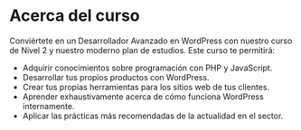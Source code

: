 # Acerca del curso

Conviértete en un Desarrollador Avanzado en WordPress con nuestro curso de Nivel 2 y nuestro moderno plan de estudios. Este curso te permitirá:

* Adquirir conocimientos sobre programación con PHP y JavaScript.
* Desarrollar tus propios productos con WordPress.
* Crear tus propias herramientas para los sitios web de tus clientes.
* Aprender exhaustivamente acerca de cómo funciona WordPress internamente.
* Aplicar las prácticas más recomendadas de la actualidad en el sector.

